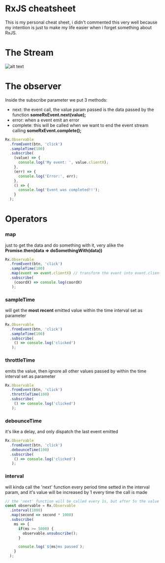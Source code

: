 # RxJS cheatsheet

This is my personal cheat sheet, i didn't commented this very well because my intention is just to make my life easier when i forget something about RxJS.

# The Stream
![alt text](https://github.com/lucasfrosty/rxjs-cheatsheet/raw/master/stream.png "Stream img")

# The observer
Inside the subscribe parameter we put 3 methods:
- next: the event call, the value param passed is the data passed by the function **someRxEvent.next(value);**
- error: when a event emit an error
- complete: this will be called when we want to end the event stream calling **someRxEvent.complete();**
```js
Rx.Observable
  .fromEvent(btn, 'click')
  .sampleTime(100)
  .subscribe(
    (value) => {
      console.log('My event: ', value.clientX);
    },
    (err) => {
      console.log('Error:', err);
    },
    () => {
      console.log('Event was completed!!');
    }
  );
```

# Operators

### map
just to get the data and do something with it, very alike the **Promise.then(data => doSomethingWith(data))**
```js
Rx.Observable
  .fromEvent(btn, 'click')
  .sampleTime(100)
  .map(event => event.clientX) // transform the event into event.clientX for the next action called
  .subscribe(
    (coordX) => console.log(coordX)
   );
```

### sampleTime
will get the **most recent** emitted value within the time interval set as parameter
```js
Rx.Observable
  .fromEvent(btn, 'click')
  .sampleTime(100)
  .subscribe(
    () => console.log('clicked')
   );
```

### throttleTime
emits the value, then ignore all other values passed by within the time interval set as parameter
```js
Rx.Observable
  .fromEvent(btn, 'click')
  .throttleTime(100)
  .subscribe(
    () => console.log('clicked')
   );
```

### debounceTime
it's like a delay, and only dispatch the last event emitted
```js
Rx.Observable
  .fromEvent(btn, 'click')
  .debounceTime(100)
  .subscribe(
    () => console.log('clicked')
   );
```

### interval
will kinda call the 'next' function every period time setted in the interval param, and it's value will be increased by 1 every time the call is made
```js
// the 'next' function will be called every 1s, but after 5s the value will be 5, so the observable will be unsubscribed
const observable = Rx.Observable
  .interval(1000)
  .map(second => second * 1000)
  .subscribe(
    ms => {
      if(ms >= 5000) {
        observable.unsubscribe();
      }

      console.log(`${ms}ms passed`);
    }
  );
```

